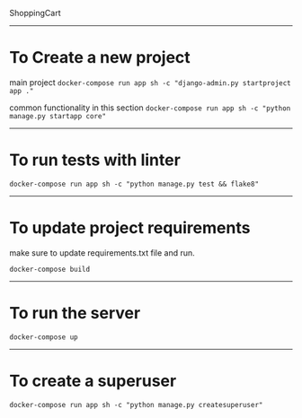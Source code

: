 ShoppingCart

**********************************************************
# To Create a new project 

main project
`docker-compose run app sh -c "django-admin.py startproject app ."`

common functionality in this section
`docker-compose run app sh -c "python manage.py startapp core"`

**********************************************************

# To run tests with linter

`docker-compose run app sh -c "python manage.py test && flake8"`

**********************************************************

# To update project requirements 

make sure to update requirements.txt file and run.

`docker-compose build`

**********************************************************

# To run the server

`docker-compose up`

**********************************************************

# To create a superuser

`docker-compose run app sh -c "python manage.py createsuperuser"`
